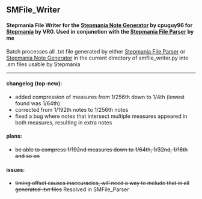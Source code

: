 ## SMFile_Writer
#### Stepmania File Writer for the [Stepmania Note Generator](https://github.com/cpuguy96/stepmania-note-generator) by cpuguy96 for [Stepmania](https://github.com/stepmania/stepmania/wiki/sm) by VR0. Used in conjunction with the [Stepmania File Parser](https://github.com/jhaco/SMFile_Parser) by me

Batch processes all .txt file generated by either [Stepmania File Parser](https://github.com/jhaco/SMFile_Parser) or [Stepmania Note Generator](https://github.com/cpuguy96/stepmania-note-generator) in the current directory of smfile_writer.py into .sm files usable by Stepmania

---

#### changelog (top-new):
- added compression of measures from 1/256th down to 1/4th (lowest found was 1/64th)
- corrected from 1/192th notes to 1/256th notes
- fixed a bug where notes that intersect multiple measures appeared in both measures, resulting in extra notes

#### plans:
- ~~be able to compress 1/192nd measures down to 1/64th, 1/32nd, 1/16th and so on~~

#### issues:
- ~~timing offset causes inaccuracies, will need a way to include that in all generated .txt files~~ Resolved in SMFile_Parser
